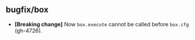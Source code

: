 ## bugfix/box

* **[Breaking change]** Now `box.execute` cannot be called before `box.cfg` (gh-4726).

